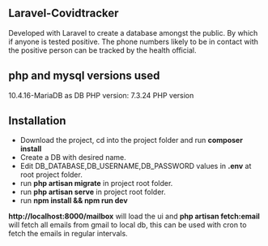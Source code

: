 ## Laravel-Covidtracker
Developed with Laravel to create a database amongst the public. By which if anyone is tested positive. The phone numbers likely to be in contact with the positive person can be tracked by the health official.

## php and mysql versions used
10.4.16-MariaDB as DB
PHP version: 7.3.24  PHP version

## Installation
- Download the project, cd into the project folder and run **composer install**
- Create a DB with desired name.
- Edit DB_DATABASE,DB_USERNAME,DB_PASSWORD values in **.env** at root project folder.
- run **php artisan migrate** in project root folder.
- run **php artisan serve** in project root folder.
- run **npm install && npm run dev**

**http://localhost:8000/mailbox** will load the ui and **php artisan fetch:email** will fetch all emails from gmail to local db, this can be used with cron to fetch the emails in regular intervals.
